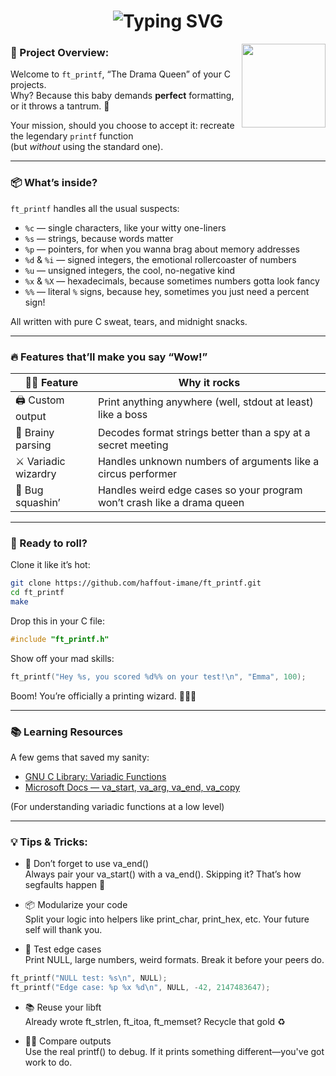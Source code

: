 <h1 align="center">
  <img src="https://readme-typing-svg.herokuapp.com/?color=F4BADF&?&font=Righteous&size=35&center=true&vCenter=true&width=500&height=70&duration=4000&lines=welcome+to+ft_printf!;" alt="Typing SVG" />
</h1>
<img align="right" src="https://media.giphy.com/media/v1.Y2lkPTc5MGI3NjExZ2l3dXRpZGhydHcwcmtoNmhsNWU3c3N4YjMxMW8yeWIxdHh1MzR5MCZlcD12MV9zdGlja2Vyc19zZWFyY2gmY3Q9cw/RMvt4YIZRaS5JcihQQ/giphy.gif" width="134" />

### 🧵 Project Overview:

Welcome to `ft_printf`, “The Drama Queen” of your C projects.  
Why? Because this baby demands **perfect** formatting, or it throws a tantrum. 🧐  

Your mission, should you choose to accept it: recreate the legendary `printf` function  
(but *without* using the standard one).  

---

### 📦 What’s inside?

`ft_printf` handles all the usual suspects:

- `%c` — single characters, like your witty one-liners  
- `%s` — strings, because words matter  
- `%p` — pointers, for when you wanna brag about memory addresses  
- `%d` & `%i` — signed integers, the emotional rollercoaster of numbers  
- `%u` — unsigned integers, the cool, no-negative kind  
- `%x` & `%X` — hexadecimals, because sometimes numbers gotta look fancy  
- `%%` — literal `%` signs, because hey, sometimes you just need a percent sign!

All written with pure C sweat, tears, and midnight snacks.

---

### 🔥 Features that’ll make you say “Wow!”

<div align="center">

| 🤹‍♂️ Feature | Why it rocks |
|--------------|--------------|
| 🖨 Custom output | Print anything anywhere (well, stdout at least) like a boss |
| 🧠 Brainy parsing | Decodes format strings better than a spy at a secret meeting |
| ⚔️ Variadic wizardry | Handles unknown numbers of arguments like a circus performer |
| 🐞 Bug squashin’ | Handles weird edge cases so your program won’t crash like a drama queen |

</div>

---

### 🚀 Ready to roll?

Clone it like it’s hot:
```bash
git clone https://github.com/haffout-imane/ft_printf.git
cd ft_printf
make
```

Drop this in your C file:
```c
#include "ft_printf.h"
```

Show off your mad skills:
```c
ft_printf("Hey %s, you scored %d%% on your test!\n", "Emma", 100);
```
Boom! You’re officially a printing wizard. 🧙‍♀️✨

---

### 📚 Learning Resources

A few gems that saved my sanity:

- [GNU C Library: Variadic Functions](https://www.gnu.org/software/libc/manual/html_node/Variadic-Functions.html)  
- [Microsoft Docs — va_start, va_arg, va_end, va_copy](https://learn.microsoft.com/fr-fr/cpp/c-runtime-library/reference/va-arg-va-copy-va-end-va-start?view=msvc-170)

(For understanding variadic functions at a low level)

---

### 💡 Tips & Tricks:
- 🔄 Don’t forget to use va_end()  
Always pair your va_start() with a va_end(). Skipping it? That’s how segfaults happen 👻

- 📦 Modularize your code  
Split your logic into helpers like print_char, print_hex, etc. Your future self will thank you.

- 🧪 Test edge cases  
Print NULL, large numbers, weird formats. Break it before your peers do.

```c
ft_printf("NULL test: %s\n", NULL);
ft_printf("Edge case: %p %x %d\n", NULL, -42, 2147483647);
```
- 📚 Reuse your libft  
Already wrote ft_strlen, ft_itoa, ft_memset? Recycle that gold ♻️

- 🕵️‍♀️ Compare outputs  
Use the real printf() to debug. If it prints something different—you've got work to do.
